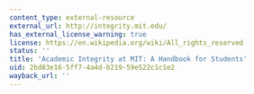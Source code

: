 ```yaml
---
content_type: external-resource
external_url: http://integrity.mit.edu/
has_external_license_warning: true
license: https://en.wikipedia.org/wiki/All_rights_reserved
status: ''
title: 'Academic Integrity at MIT: A Handbook for Students'
uid: 2bd83e16-5ff7-4a4d-b219-59e522c1c1e2
wayback_url: ''
---
```

